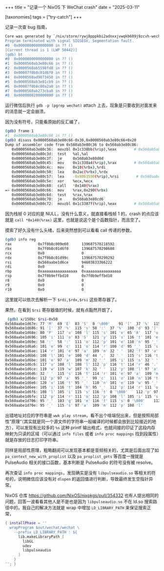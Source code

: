 +++
title = "记录一个 NixOS 下 WeChat crash"
date = "2025-03-11"

[taxonomies]
tags = ["try-catch"]
+++

记录一次查 bug 指南，

```bash
Core was generated by `/nix/store/rywj8pppkbi2adnxxjvwqkb609j9zcvh-wechat-4.0.1/wechat/wechat'.
Program terminated with signal SIGSEGV, Segmentation fault.
#0  0x0000000000000000 in ?? ()
[Current thread is 1 (LWP 50442)]
(gdb) bt
#0  0x0000000000000000 in ?? ()
#1  0x0000560ab3e80c66 in ?? ()
#2  0x0000560ab5598fd8 in ?? ()
#3  0x00007f0b8c01d6f0 in ?? ()
#4  0x0000560ad9073450 in ?? ()
#5  0x0000560ab3e81cb9 in ?? ()
#6  0x00007f0b8c00a2a0 in ?? ()
#7  0x0000560ab273cba8 in ?? ()
#8  0x0000000200000000 in ?? ()
```

运行微信后执行 `gdb -p (pgrep wechat)` attach 上去，现象是只要收到对面发来的消息就一定会崩溃。

因为没有符号，只能看原始的反汇编了，

```bash
(gdb) frame 1
#1  0x0000560ab3e80c66 in ?? ()
(gdb) disass 0x0000560ab3e80c66-0x30,0x0000560ab3e80c66+0x20
Dump of assembler code from 0x560ab3e80c36 to 0x560ab3e80c86:
   0x0000560ab3e80c36:	movzbl 0x1c338bb(%rip),%eax        # 0x560ab5ab44f8
   0x0000560ab3e80c3d:	test   %al,%al
   0x0000560ab3e80c3f:	je     0x560ab3e80d0d
   0x0000560ab3e80c45:	mov    0x1c338a4(%rip),%rax        # 0x560ab5ab44f0
   0x0000560ab3e80c4c:	mov    0x10(%rbx),%rdi
   0x0000560ab3e80c50:	lea    0x2ac(%rbx),%rdx
   0x0000560ab3e80c57:	lea    -0x8063590(%rip),%rsi        # 0x560aabe1d6ce
   0x0000560ab3e80c5e:	xor    %ecx,%ecx
   0x0000560ab3e80c60:	call   *0x140(%rax)
=> 0x0000560ab3e80c66:	mov    %rax,0x290(%rbx)
   0x0000560ab3e80c6d:	test   %rax,%rax
   0x0000560ab3e80c70:	je     0x560ab3e80cd6
   0x0000560ab3e80c72:	movzbl 0x1c3387f(%rip),%eax        # 0x560ab5ab44f8
```

因为栈帧 0 对应的是 NULL，没有什么意义，就直接看栈帧 1 的，crash 的点应该就是 `call *0x140(%rax)` 这里，也就是说这个是个函数指针，而且空了。

摸索了好久没有什么头绪，后来突然想到可以看看 call 传递的参数，

```bash
(gdb) info reg
rax            0x7f0b8c009e60      139687570218592
rbx            0x7f0b8c01d6f0      139687570298608
rcx            0x0                 0
rdx            0x7f0b8c01d99c      139687570299292
rsi            0x560aabe1d6ce      94603833366222
rdi            0x0                 0
rbp            0xaaaaaaaaaaaaaaaa  0xaaaaaaaaaaaaaaaa
rsp            0x7f0b9effbd10      0x7f0b9effbd10
r8             0x0                 0
r9             0x0                 0
r10            0x0                 0
```

这里就可以依次去解析一下 `$rdi,$rdx,$rsi` 这些寄存器了。

果然，在看到 `$rsi` 寄存器值的时候，就有点豁然开朗了，

```bash
 (gdb) x/150bc $rsi-0x50
0x560aabe1d67e:	77 'M'	69 'E'	83 'S'	0 '\000'	91 '['	37 '%'	115 's'	93 ']'
0x560aabe1d686:	91 '['	37 '%'	115 's'	58 ':'	37 '%'	100 'd'	93 ']'	0 '\000'
0x560aabe1d68e:	80 'P'	117 'u'	108 'l'	115 's'	101 'e'	65 'A'	117 'u'	100 'd'
0x560aabe1d696:	105 'i'	111 'o'	83 'S'	121 'y'	115 's'	116 't'	101 'e'	109 'm'
0x560aabe1d69e:	58 ':'	58 ':'	111 'o'	112 'p'	101 'e'	110 'n'	95 '_'	114 'r'
0x560aabe1d6a6:	101 'e'	99 'c'	111 'o'	114 'r'	100 'd'	95 '_'	115 's'	116 't'
0x560aabe1d6ae:	114 'r'	101 'e'	97 'a'	109 'm'	32 ' '	102 'f'	97 'a'	105 'i'
0x560aabe1d6b6:	108 'l'	101 'e'	100 'd'	44 ','	32 ' '	115 's'	116 't'	114 'r'
0x560aabe1d6be:	101 'e'	97 'a'	109 'm'	32 ' '	105 'i'	115 's'	32 ' '	110 'n'
0x560aabe1d6c6:	117 'u'	108 'l'	108 'l'	112 'p'	116 't'	114 'r'	46 '.'	0 '\000'
0x560aabe1d6ce:	119 'w'	119 'w'	107 'k'	32 ' '	112 'p'	108 'l'	97 'a'	121 'y'
0x560aabe1d6d6:	32 ' '	115 's'	116 't'	114 'r'	101 'e'	97 'a'	109 'm'	0 '\000'
0x560aabe1d6de:	112 'p'	97 'a'	95 '_'	99 'c'	111 'o'	110 'n'	116 't'	101 'e'
0x560aabe1d6e6:	120 'x'	116 't'	95 '_'	110 'n'	101 'e'	119 'w'	95 '_'	119 'w'
0x560aabe1d6ee:	105 'i'	116 't'	104 'h'	95 '_'	112 'p'	114 'r'	111 'o'	112 'p'
0x560aabe1d6f6:	108 'l'	105 'i'	115 's'	116 't'	0 '\000'	112 'p'	97 'a'	95 '_'
0x560aabe1d6fe:	112 'p'	114 'r'	111 'o'	112 'p'	108 'l'	105 'i'	115 's'	116 't'
0x560aabe1d706:	95 '_'	103 'g'	101 'e'	116 't'	115 's'	0 '\000'	112 'p'	97 'a'
0x560aabe1d70e:	95 '_'	115 's'	97 'a'	109 'm'	112 'p'	108 'l'
```

出错地址对应的字符串是 `wwk play stream`，看不出个啥端倪出来，但是按照局部性”原理“（其实就是同一个源文件的字符串一般编译的时候都会放到比较接近的地方），可以发现有比较多的 `%s` 这种 printf 输出格式，也就间接的印证了这段内存映射为只读的区域（可以通过 `info files` 或者 `info proc mappings` 找到段属性）就是存放的日志打印字符串。

同样是局部性原理，粗略翻阅可以发现基本都是音频相关的，尤其是后面出现了如 `pa_context_new_with_proplist` 以及 `pa_proplist_gets` 等百度一搜就是 PulseAudio 相关的接口函数，基本判断是 PulseAudio 的符号没有被 resolve。

再次查证 `info proc mappings`，发现确实是没有 `libpulseaudio.so` 等相关的符号的，说明微信应该没有对 `dlopen` 的返回值进行判断，导致最终发生空指针异常。

NixOS 仓库 <https://github.com/NixOS/nixpkgs/pull/354332> 也有人提出相同的问题，回答一波看看其他人是不是也是因为 `libpulseaudio.so` 不在 ld.so 搜索路径中的，我自己的解决方法就是 wrap 中增加 `LD_LIBRARY_PATH` 来保证搜索正常，

```nix
{ installPhase = ''
  wrapProgram $out/wechat/wechat \
    --prefix LD_LIBRARY_PATH : ${
      lib.makeLibraryPath [
        libGL
        udev
        libpulseaudio
      ]
    }
''; }
```
